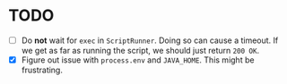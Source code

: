 # TODO

-   [ ] Do **not** wait for `exec` in `ScriptRunner`. Doing so can cause a timeout. If we get as far as running the script, we should just return `200 OK`.
-   [x] Figure out issue with `process.env` and `JAVA_HOME`. This might be frustrating.
